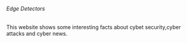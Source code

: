 ###### Edge Detectors
This website shows some interesting facts about cybet security,cyber attacks and cyber news.
